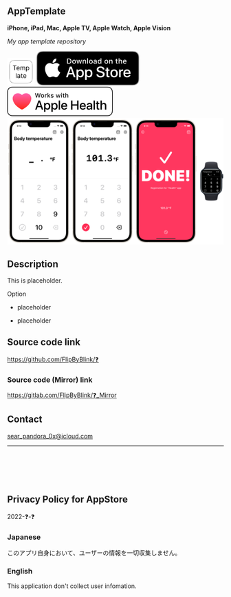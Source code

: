 AppTemplate
-----------
__iPhone, iPad, Mac, Apple TV, Apple Watch, Apple Vision__

_My app template repository_

<img src="Shared/Supporting files/README assets/icon.png" width="64">

<a href="https://apps.apple.com/app/id❓" target="blank">
    <img src="Shared/Supporting files/README assets/appstore_badge.svg">
</a>

<img src="Shared/Supporting files/README assets/apple_health_badge.svg">

<img src="Shared/Supporting files/README assets/screenshot1200w.png" width="600">


Description
------------
This is placeholder.


Option

- placeholder

- placeholder


Source code link
-----------------
https://github.com/FlipByBlink/❓

### Source code (Mirror) link
https://gitlab.com/FlipByBlink/❓_Mirror


Contact
--------
sear_pandora_0x@icloud.com


* * *

<br>
<br>
<br>
<br>


Privacy Policy for AppStore
---------------------------
2022-❓-❓

### Japanese
このアプリ自身において、ユーザーの情報を一切収集しません。

### English
This application don't collect user infomation.


<br>
<br>
<br>
<br>


<!-- URL "Support page for AppStore" -->
<!-- https://flipbyblink.github.io/❓/ -->
<!-- URL "Privacy Policy for AppStore" -->
<!-- https://flipbyblink.github.io/❓/#privacy-policy-for-appstore -->
